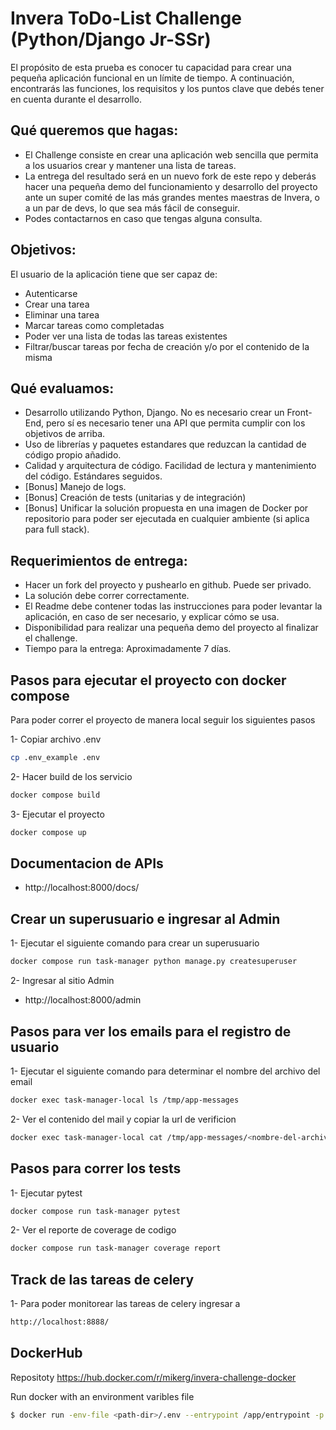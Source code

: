 # Invera ToDo-List Challenge (Python/Django Jr-SSr)

El propósito de esta prueba es conocer tu capacidad para crear una pequeña aplicación funcional en un límite de tiempo. A continuación, encontrarás las funciones, los requisitos y los puntos clave que debés tener en cuenta durante el desarrollo.

## Qué queremos que hagas:

- El Challenge consiste en crear una aplicación web sencilla que permita a los usuarios crear y mantener una lista de tareas.
- La entrega del resultado será en un nuevo fork de este repo y deberás hacer una pequeña demo del funcionamiento y desarrollo del proyecto ante un super comité de las más grandes mentes maestras de Invera, o a un par de devs, lo que sea más fácil de conseguir.
- Podes contactarnos en caso que tengas alguna consulta.

## Objetivos:

El usuario de la aplicación tiene que ser capaz de:

- Autenticarse
- Crear una tarea
- Eliminar una tarea
- Marcar tareas como completadas
- Poder ver una lista de todas las tareas existentes
- Filtrar/buscar tareas por fecha de creación y/o por el contenido de la misma

## Qué evaluamos:

- Desarrollo utilizando Python, Django. No es necesario crear un Front-End, pero sí es necesario tener una API que permita cumplir con los objetivos de arriba.
- Uso de librerías y paquetes estandares que reduzcan la cantidad de código propio añadido.
- Calidad y arquitectura de código. Facilidad de lectura y mantenimiento del código. Estándares seguidos.
- [Bonus] Manejo de logs.
- [Bonus] Creación de tests (unitarias y de integración)
- [Bonus] Unificar la solución propuesta en una imagen de Docker por repositorio para poder ser ejecutada en cualquier ambiente (si aplica para full stack).

## Requerimientos de entrega:

- Hacer un fork del proyecto y pushearlo en github. Puede ser privado.
- La solución debe correr correctamente.
- El Readme debe contener todas las instrucciones para poder levantar la aplicación, en caso de ser necesario, y explicar cómo se usa.
- Disponibilidad para realizar una pequeña demo del proyecto al finalizar el challenge.
- Tiempo para la entrega: Aproximadamente 7 días.


## Pasos para ejecutar el proyecto con docker compose
Para poder correr el proyecto de manera local seguir los siguientes pasos

1- Copiar archivo .env
```sh
cp .env_example .env
```
2- Hacer build de los servicio
```sh
docker compose build
```
3- Ejecutar el proyecto
```sh
docker compose up
```
## Documentacion de APIs
- http://localhost:8000/docs/

## Crear un superusuario e ingresar al Admin
1- Ejecutar el siguiente comando para crear un superusuario
```sh
docker compose run task-manager python manage.py createsuperuser
```
2- Ingresar al sitio Admin
- http://localhost:8000/admin
## Pasos para ver los emails para el registro de usuario
1- Ejecutar el siguiente comando para determinar el nombre del archivo del email
```sh
docker exec task-manager-local ls /tmp/app-messages
```
2- Ver el contenido del mail y copiar la url de verificion
```sh
docker exec task-manager-local cat /tmp/app-messages/<nombre-del-archivo>
```
## Pasos para correr los tests
1- Ejecutar pytest
```sh
docker compose run task-manager pytest
```
2- Ver el reporte de coverage de codigo
```sh
docker compose run task-manager coverage report
```
## Track de las tareas de celery
1- Para poder monitorear las tareas de celery ingresar a
```sh
http://localhost:8888/
```
## DockerHub
Repositoty
https://hub.docker.com/r/mikerg/invera-challenge-docker

Run docker with an environment varibles file
```sh
$ docker run -env-file <path-dir>/.env --entrypoint /app/entrypoint -p 8000:8000 mikerg/invera-challenge-docker
```
